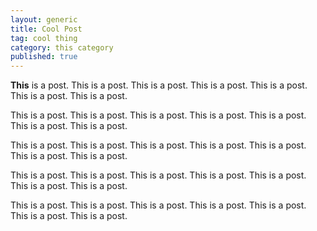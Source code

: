 ```yaml
---
layout: generic
title: Cool Post
tag: cool thing
category: this category
published: true
---
```


**This** is a post. This is a post. This is a post. This is a post. This is a post. This is a post. This is a post. 

This is a post. This is a post. This is a post. This is a post. This is a post. This is a post. This is a post. 

This is a post. This is a post. This is a post. This is a post. This is a post. This is a post. This is a post. 	

This is a post. This is a post. This is a post. This is a post. This is a post. This is a post. This is a post. 

This is a post. This is a post. This is a post. This is a post. This is a post. This is a post. This is a post.